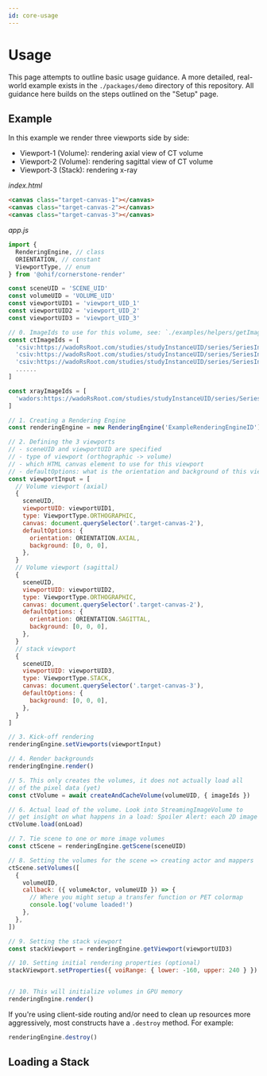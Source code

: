 ```yaml
---
id: core-usage
---
```

# Usage

This page attempts to outline basic usage guidance. A more detailed, real-world
example exists in the `./packages/demo` directory of this repository. All guidance
here builds on the steps outlined on the "Setup" page.


## Example
In this example we render three viewports side by side:
- Viewport-1 (Volume): rendering axial view of CT volume
- Viewport-2 (Volume): rendering sagittal view of CT volume
- Viewport-3 (Stack): rendering x-ray

_index.html_

```html
<canvas class="target-canvas-1"></canvas>
<canvas class="target-canvas-2"></canvas>
<canvas class="target-canvas-3"></canvas>
```

_app.js_

```js
import {
  RenderingEngine, // class
  ORIENTATION, // constant
  ViewportType, // enum
} from '@ohif/cornerstone-render'

const sceneUID = 'SCENE_UID'
const volumeUID = 'VOLUME_UID'
const viewportUID1 = 'viewport_UID_1'
const viewportUID2 = 'viewport_UID_2'
const viewportUID3 = 'viewport_UID_3'

// 0. ImageIds to use for this volume, see: `./examples/helpers/getImageIdsAndCacheMetadata.js` for inspiration how to add metadata
const ctImageIds = [
  'csiv:https://wadoRsRoot.com/studies/studyInstanceUID/series/SeriesInstanceUID/instances/SOPInstanceUID/frames/1',
  'csiv:https://wadoRsRoot.com/studies/studyInstanceUID/series/SeriesInstanceUID/instances/SOPInstanceUID/frames/2',
  'csiv:https://wadoRsRoot.com/studies/studyInstanceUID/series/SeriesInstanceUID/instances/SOPInstanceUID/frames/3',
  ......
]

const xrayImageIds = [
  'wadors:https://wadoRsRoot.com/studies/studyInstanceUID/series/SeriesInstanceUID/instances/SOPInstanceUID/frames/1',
]

// 1. Creating a Rendering Engine
const renderingEngine = new RenderingEngine('ExampleRenderingEngineID')

// 2. Defining the 3 viewports
// - sceneUID and viewportUID are specified
// - type of viewport (orthographic -> volume)
// - which HTML canvas element to use for this viewport
// - defaultOptions: what is the orientation and background of this viewport
const viewportInput = [
  // Volume viewport (axial)
  {
    sceneUID,
    viewportUID: viewportUID1,
    type: ViewportType.ORTHOGRAPHIC,
    canvas: document.querySelector('.target-canvas-2'),
    defaultOptions: {
      orientation: ORIENTATION.AXIAL,
      background: [0, 0, 0],
    },
  }
  // Volume viewport (sagittal)
  {
    sceneUID,
    viewportUID: viewportUID2,
    type: ViewportType.ORTHOGRAPHIC,
    canvas: document.querySelector('.target-canvas-2'),
    defaultOptions: {
      orientation: ORIENTATION.SAGITTAL,
      background: [0, 0, 0],
    },
  }
  // stack viewport
  {
    sceneUID,
    viewportUID: viewportUID3,
    type: ViewportType.STACK,
    canvas: document.querySelector('.target-canvas-3'),
    defaultOptions: {
      background: [0, 0, 0],
    },
  }
]

// 3. Kick-off rendering
renderingEngine.setViewports(viewportInput)

// 4. Render backgrounds
renderingEngine.render()

// 5. This only creates the volumes, it does not actually load all
// of the pixel data (yet)
const ctVolume = await createAndCacheVolume(volumeUID, { imageIds })

// 6. Actual load of the volume. Look into StreamingImageVolume to
// get insight on what happens in a load: Spoiler Alert: each 2D image is requested and its pixel data is put at the correct position in the volume
ctVolume.load(onLoad)

// 7. Tie scene to one or more image volumes
const ctScene = renderingEngine.getScene(sceneUID)

// 8. Setting the volumes for the scene => creating actor and mappers
ctScene.setVolumes([
  {
    volumeUID,
    callback: ({ volumeActor, volumeUID }) => {
      // Where you might setup a transfer function or PET colormap
      console.log('volume loaded!')
    },
  },
])

// 9. Setting the stack viewport
const stackViewport = renderingEngine.getViewport(viewportUID3)

// 10. Setting initial rendering properties (optional)
stackViewport.setProperties({ voiRange: { lower: -160, upper: 240 } })


// 10. This will initialize volumes in GPU memory
renderingEngine.render()
```

If you're using client-side routing and/or need to clean up resources more
aggressively, most constructs have a `.destroy` method. For example:

```js
renderingEngine.destroy()
```

## Loading a Stack
